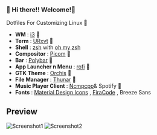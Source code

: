 ### :balloon: Hi there!! Welcome!:balloon:
Dotfiles For Customizing Linux :penguin:

- **WM**                  : [i3](https://i3wm.org/) :balloon:
- **Term**                : [URxvt](https://wiki.archlinux.org/index.php/Rxvt-unicode) :balloon:
- **Shell**               : [zsh](https://wiki.archlinux.org/index.php/zsh) with [oh my zsh](https://github.com/ohmyzsh/ohmyzsh) 
- **Compositor**          : [Picom](https://github.com/ibhagwan/picom) :balloon:
- **Bar**                 : [Polybar](https://wiki.archlinux.org/index.php/Polybar) :balloon:
- **App Launcher n Menu** : [rofi](https://github.com/davatorium/rofi) :balloon:
- **GTK Theme**           : [Orchis](https://github.com/vinceliuice/Orchis-theme) :balloon:
- **File Manager**        : [Thunar](https://wiki.archlinux.org/index.php/Thunar) :balloon:
- **Music Player Client** : [Ncmpcpp](https://wiki.archlinux.org/index.php/Ncmpcpp)& Spotify :balloon:
- **Fonts**               : [Material Design Icons](https://materialdesignicons.com/) , [FiraCode](https://github.com/ryanoasis/nerd-fonts/tree/master/patched-fonts/FiraCode) , Breeze Sans

## Preview

![Screenshot1](https://github.com/Eloysheyin/Minimalist-Dots/blob/master/light.png)
![Screenshot2](https://github.com/Eloysheyin/Minimalist-Dots/blob/master/2020-08-28-223711_1366x768_scrot.png)






